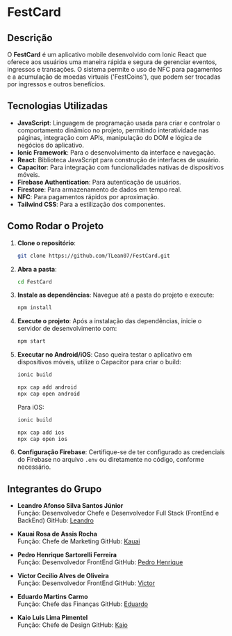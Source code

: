# FestCard

## Descrição

O **FestCard** é um aplicativo mobile desenvolvido com Ionic React que oferece aos usuários uma maneira rápida e segura de gerenciar eventos, ingressos e transações. O sistema permite o uso de NFC para pagamentos e a acumulação de moedas virtuais ('FestCoins'), que podem ser trocadas por ingressos e outros benefícios.

## Tecnologias Utilizadas

- **JavaScript**: Linguagem de programação usada para criar e controlar o comportamento dinâmico no projeto, permitindo interatividade nas páginas, integração com APIs, manipulação do DOM e lógica de negócios do aplicativo.
- **Ionic Framework**: Para o desenvolvimento da interface e navegação.
- **React**: Biblioteca JavaScript para construção de interfaces de usuário.
- **Capacitor**: Para integração com funcionalidades nativas de dispositivos móveis.
- **Firebase Authentication**: Para autenticação de usuários.
- **Firestore**: Para armazenamento de dados em tempo real.
- **NFC**: Para pagamentos rápidos por aproximação.
- **Tailwind CSS**: Para a estilização dos componentes.

## Como Rodar o Projeto

1. **Clone o repositório**:
    ```bash
    git clone https://github.com/TLean07/FestCard.git
    ```

2. **Abra a pasta**:
    ```bash
   cd FestCard
    ```

3. **Instale as dependências**:
    Navegue até a pasta do projeto e execute:
    ```bash
    npm install
    ```

4. **Execute o projeto**:
    Após a instalação das dependências, inicie o servidor de desenvolvimento com:
    ```bash
    npm start
    ```

5. **Executar no Android/iOS**:
    Caso queira testar o aplicativo em dispositivos móveis, utilize o Capacitor para criar o build:
    ```bash
    ionic build
    ```
    ```bash
    npx cap add android
    npx cap open android
    ```
    Para iOS:
    ```bash
    ionic build
    ```
    ```bash
    npx cap add ios
    npx cap open ios
    ```

5. **Configuração Firebase**:
    Certifique-se de ter configurado as credenciais do Firebase no arquivo `.env` ou diretamente no código, conforme necessário.

## Integrantes do Grupo

- **Leandro Afonso Silva Santos Júnior**  
    Função: Desenvolvedor Chefe e Desenvolvedor Full Stack (FrontEnd e BackEnd)
    GitHub: [Leandro](https://github.com/TLean07)

- **Kauai Rosa de Assis Rocha**  
    Função: Chefe de Marketing 
    GitHub: [Kauai](https://github.com/KauaiRosa)

- **Pedro Henrique Sartorelli Ferreira**  
    Função: Desenvolvedor FrontEnd
    GitHub: [Pedro Henrique](https://github.com/Pedro2007596)

- **Victor Cecilio Alves de Oliveira**  
    Função: Desenvolvedor FrontEnd
    GitHub: [Victor](https://github.com/VictorC-tech)    

- **Eduardo Martins Carmo**  
    Função: Chefe das Finanças
    GitHub: [Eduardo](https://github.com/Tidlle)  

- **Kaio Luis Lima Pimentel**  
    Função: Chefe de Design
    GitHub: [Kaio](https://github.com/KaioPimentel8)    